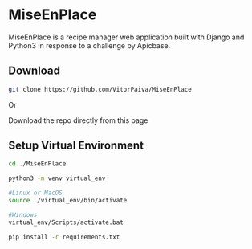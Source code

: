 # MiseEnPlace

MiseEnPlace is a recipe manager web application built with Django and Python3 in response to a challenge by Apicbase.

## Download

```bash
git clone https://github.com/VitorPaiva/MiseEnPlace
```

Or

Download the repo directly from this page

## Setup Virtual Environment

```bash
cd ./MiseEnPlace

python3 -m venv virtual_env

#Linux or MacOS
source ./virtual_env/bin/activate

#Windows
virtual_env/Scripts/activate.bat

pip install -r requirements.txt
```
